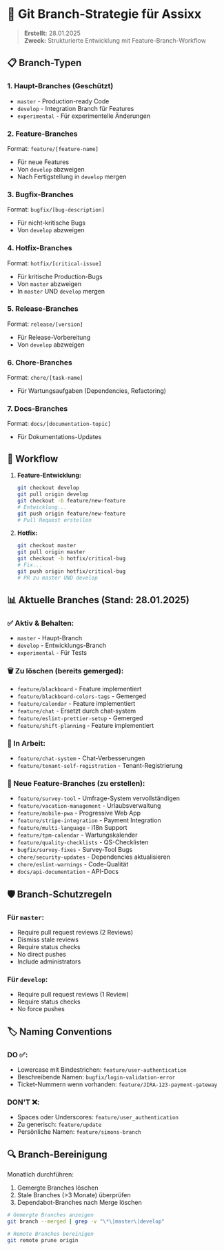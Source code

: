 # 🌳 Git Branch-Strategie für Assixx

> **Erstellt:** 28.01.2025  
> **Zweck:** Strukturierte Entwicklung mit Feature-Branch-Workflow

## 📋 Branch-Typen

### 1. **Haupt-Branches** (Geschützt)

- `master` - Production-ready Code
- `develop` - Integration Branch für Features
- `experimental` - Für experimentelle Änderungen

### 2. **Feature-Branches**

Format: `feature/[feature-name]`

- Für neue Features
- Von `develop` abzweigen
- Nach Fertigstellung in `develop` mergen

### 3. **Bugfix-Branches**

Format: `bugfix/[bug-description]`

- Für nicht-kritische Bugs
- Von `develop` abzweigen

### 4. **Hotfix-Branches**

Format: `hotfix/[critical-issue]`

- Für kritische Production-Bugs
- Von `master` abzweigen
- In `master` UND `develop` mergen

### 5. **Release-Branches**

Format: `release/[version]`

- Für Release-Vorbereitung
- Von `develop` abzweigen

### 6. **Chore-Branches**

Format: `chore/[task-name]`

- Für Wartungsaufgaben (Dependencies, Refactoring)

### 7. **Docs-Branches**

Format: `docs/[documentation-topic]`

- Für Dokumentations-Updates

## 🔄 Workflow

1. **Feature-Entwicklung:**

   ```bash
   git checkout develop
   git pull origin develop
   git checkout -b feature/new-feature
   # Entwicklung...
   git push origin feature/new-feature
   # Pull Request erstellen
   ```

2. **Hotfix:**
   ```bash
   git checkout master
   git pull origin master
   git checkout -b hotfix/critical-bug
   # Fix...
   git push origin hotfix/critical-bug
   # PR zu master UND develop
   ```

## 📊 Aktuelle Branches (Stand: 28.01.2025)

### ✅ Aktiv & Behalten:

- `master` - Haupt-Branch
- `develop` - Entwicklungs-Branch
- `experimental` - Für Tests

### 🗑️ Zu löschen (bereits gemerged):

- `feature/blackboard` - Feature implementiert
- `feature/blackboard-colors-tags` - Gemerged
- `feature/calendar` - Feature implementiert
- `feature/chat` - Ersetzt durch chat-system
- `feature/eslint-prettier-setup` - Gemerged
- `feature/shift-planning` - Feature implementiert

### 🚧 In Arbeit:

- `feature/chat-system` - Chat-Verbesserungen
- `feature/tenant-self-registration` - Tenant-Registrierung

### 📱 Neue Feature-Branches (zu erstellen):

- `feature/survey-tool` - Umfrage-System vervollständigen
- `feature/vacation-management` - Urlaubsverwaltung
- `feature/mobile-pwa` - Progressive Web App
- `feature/stripe-integration` - Payment Integration
- `feature/multi-language` - i18n Support
- `feature/tpm-calendar` - Wartungskalender
- `feature/quality-checklists` - QS-Checklisten
- `bugfix/survey-fixes` - Survey-Tool Bugs
- `chore/security-updates` - Dependencies aktualisieren
- `chore/eslint-warnings` - Code-Qualität
- `docs/api-documentation` - API-Docs

## 🛡️ Branch-Schutzregeln

### Für `master`:

- Require pull request reviews (2 Reviews)
- Dismiss stale reviews
- Require status checks
- No direct pushes
- Include administrators

### Für `develop`:

- Require pull request reviews (1 Review)
- Require status checks
- No force pushes

## 🏷️ Naming Conventions

### DO ✅:

- Lowercase mit Bindestrichen: `feature/user-authentication`
- Beschreibende Namen: `bugfix/login-validation-error`
- Ticket-Nummern wenn vorhanden: `feature/JIRA-123-payment-gateway`

### DON'T ❌:

- Spaces oder Underscores: `feature/user_authentication`
- Zu generisch: `feature/update`
- Persönliche Namen: `feature/simons-branch`

## 🔍 Branch-Bereinigung

Monatlich durchführen:

1. Gemergte Branches löschen
2. Stale Branches (>3 Monate) überprüfen
3. Dependabot-Branches nach Merge löschen

```bash
# Gemergte Branches anzeigen
git branch --merged | grep -v "\*\|master\|develop"

# Remote Branches bereinigen
git remote prune origin
```
